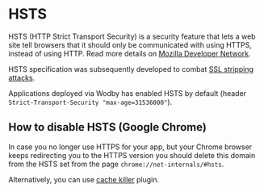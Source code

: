 # HSTS

HSTS (HTTP Strict Transport Security) is a security feature that lets a web site tell browsers that it should only be communicated with using HTTPS, instead of using HTTP. Read more details on <a href="https://developer.mozilla.org/en-US/docs/Web/Security/HTTP_strict_transport_security" target="_blank">Mozilla Developer Network</a>.

HSTS specification was subsequently developed to combat <a href="https://en.wikipedia.org/wiki/SSL_stripping#SSL_stripping" target="_blank">SSL stripping attacks</a>.

Applications deployed via Wodby has enabled HSTS by default (header `Strict-Transport-Security "max-age=31536000"`).

## How to disable HSTS (Google Chrome)

In case you no longer use HTTPS for your app, but your Chrome browser keeps redirecting you to the HTTPS version you should delete this domain from the HSTS set from the page `chrome://net-internals/#hsts`. 

Alternatively, you can use <a href="https://chrome.google.com/webstore/detail/cache-killer/jpfbieopdmepaolggioebjmedmclkbap?hl=en" target="_blank">cache killer</a> plugin.